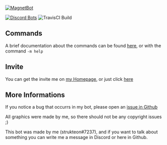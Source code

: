 [![MagnetBot](https://raw.githubusercontent.com/strukteon/MagnetBot/master/resources/images/magnetbot_logo_btn-01.png)](https://magnet.strukteon.me)

[![Discord Bots](https://discordbots.org/api/widget/status/389016516261314570.svg)](https://discordbots.org/bot/389016516261314570)
![TravisCI Build](https://travis-ci.org/strukteon/MagnetBot.svg?branch=master)

## Commands

A brief documentation about the commands can be found [here](https://magnet.strukteon.me/documentation), or with the command ``-m help``

## Invite

You can get the invite me on [my Homepage](https://magnet.strukteon.me), or just click [here](https://magnet.strukteon.me/invite)

## More Informations

If you notice a bug that occurrs in my bot, please open an [issue in Github](https://github.com/strukteon/MagnetBot/issues/new)

All graphics were made by me, so there should not be any copyright issues ;)

This bot was made by me (strukteon#7237), and if you want to talk about something you can write me a message in Discord or here in Github.
